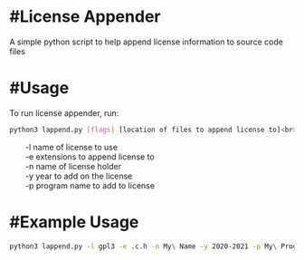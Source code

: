 #License Appender
=================

A simple python script to help append license information to source code files

#Usage
=================
To run license appender, run:<br>
```bash
python3 lappend.py [flags] [location of files to append license to]<br>
```

   &emsp;&emsp;-l name of license to use<br>
   &emsp;&emsp;-e extensions to append license to<br>
   &emsp;&emsp;-n name of license holder<br>
   &emsp;&emsp;-y year to add on the license<br>
   &emsp;&emsp;-p program name to add to license<br>

#Example Usage
=================
```bash
python3 lappend.py -l gpl3 -e .c.h -n My\ Name -y 2020-2021 -p My\ Program
```

